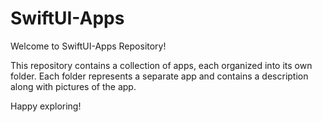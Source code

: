 # SwiftUI-Apps

Welcome to SwiftUI-Apps Repository! 

This repository contains a collection of apps, each organized into its own folder. Each folder represents a separate app and contains a description along with pictures of the app.

Happy exploring!
